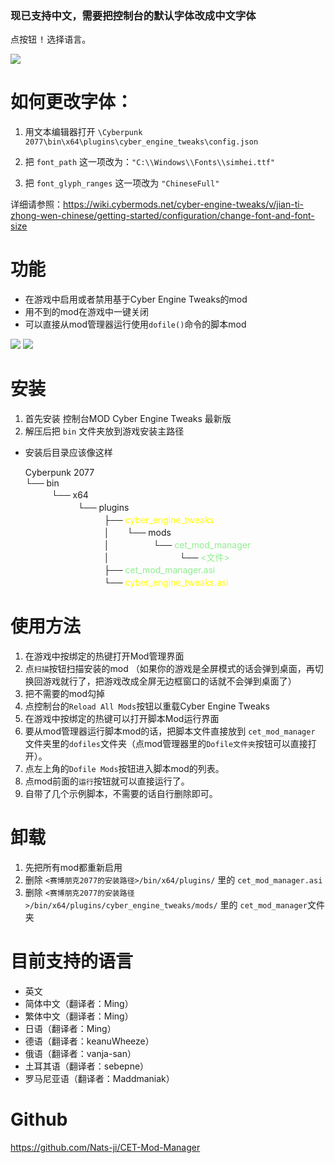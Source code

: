 ### 现已支持中文，需要把控制台的默认字体改成中文字体
点按钮 <kbd>!</kbd> 选择语言。

![](https://staticdelivery.nexusmods.com/mods/3333/images/895/895-1611766356-1945566139.png)

# 如何更改字体：
1. 用文本编辑器打开 `\Cyberpunk 2077\bin\x64\plugins\cyber_engine_tweaks\config.json`

2. 把 `font_path` 这一项改为：`"C:\\Windows\\Fonts\\simhei.ttf"`

3. 把 `font_glyph_ranges` 这一项改为 `"ChineseFull"`

详细请参照：https://wiki.cybermods.net/cyber-engine-tweaks/v/jian-ti-zhong-wen-chinese/getting-started/configuration/change-font-and-font-size

# 功能
- 在游戏中启用或者禁用基于Cyber Engine Tweaks的mod
- 用不到的mod在游戏中一键关闭
- 可以直接从mod管理器运行使用`dofile()`命令的脚本mod

![](https://mod.3dmgame.com/ueditor/php/upload/image/20210114/1610567995552748.png) ![](https://mod.3dmgame.com/ueditor/php/upload/image/20210114/1610567995298943.png)

# 安装
1. 首先安装 控制台MOD Cyber Engine Tweaks 最新版
2. 解压后把 `bin` 文件夹放到游戏安装主路径

- 安装后目录应该像这样

   Cyberpunk 2077<br>
   └── bin<br>
   　　　└── x64<br>
   　　　　　　└── plugins<br>
   　　　　　　　　　├── <span style="color:yellow;">cyber_engine_tweaks</span><br>
   　　　　　　　　　│　　└── mods<br>
   　　　　　　　　　│　　　　　└── <span style="color:lightgreen;">cet_mod_manager</span><br>
   　　　　　　　　　│　　　　　　　　└── <span style="color:lightgreen;"><文件></span><br>
   　　　　　　　　　├── <span style="color:lightgreen;">cet_mod_manager.asi</span><br>
   　　　　　　　　　└── <span style="color:yellow;">cyber_engine_tweaks.asi</span>


# 使用方法
1. 在游戏中按绑定的热键打开Mod管理界面
2. 点`扫描`按钮扫描安装的mod （如果你的游戏是全屏模式的话会弹到桌面，再切换回游戏就行了，把游戏改成全屏无边框窗口的话就不会弹到桌面了）
3. 把不需要的mod勾掉
4. 点控制台的`Reload All Mods`按钮以重载Cyber Engine Tweaks
5. 在游戏中按绑定的热键可以打开脚本Mod运行界面
6. 要从mod管理器运行脚本mod的话，把脚本文件直接放到 `cet_mod_manager` 文件夹里的`dofiles`文件夹（点mod管理器里的`Dofile文件夹`按钮可以直接打开）。
7. 点左上角的`Dofile Mods`按钮进入脚本mod的列表。
8. 点mod前面的`运行`按钮就可以直接运行了。
9. 自带了几个示例脚本，不需要的话自行删除即可。

# 卸载
1. 先把所有mod都重新启用
2. 删除 `<赛博朋克2077的安装路径>/bin/x64/plugins/` 里的 `cet_mod_manager.asi`
3. 删除 `<赛博朋克2077的安装路径>/bin/x64/plugins/cyber_engine_tweaks/mods/` 里的 `cet_mod_manager`文件夹

# 目前支持的语言
- 英文
- 简体中文（翻译者：Ming）
- 繁体中文（翻译者：Ming）
- 日语（翻译者：Ming）
- 德语（翻译者：keanuWheeze）
- 俄语（翻译者：vanja-san）
- 土耳其语（翻译者：sebepne）
- 罗马尼亚语（翻译者：Maddmaniak）

# Github
https://github.com/Nats-ji/CET-Mod-Manager
